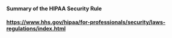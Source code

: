 #### Summary of the HIPAA Security Rule
#### https://www.hhs.gov/hipaa/for-professionals/security/laws-regulations/index.html
